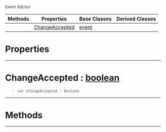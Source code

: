  `Event` `Editor`



|Methods|Properties|Base Classes|Derived Classes|
|---|---|---|---|
| |[ ChangeAccepted](https://github.com/PlasmaEngine/PlasmaDocs/blob/master/code_reference/class_reference/textupdatedevent.markdown#changeaccepted-plasma-engi)|[event](https://github.com/PlasmaEngine/PlasmaDocs/blob/master/code_reference/class_reference/event.markdown)| |


 #  Properties


---  
 #  ChangeAccepted : [boolean](https://github.com/PlasmaEngine/PlasmaDocs/blob/master/code_reference/lightning_base_types/boolean.markdown)

> 
> ``` lang=cpp, name=Lightning
> var ChangeAccepted : Boolean


---  
 #  Methods


---  
 

 